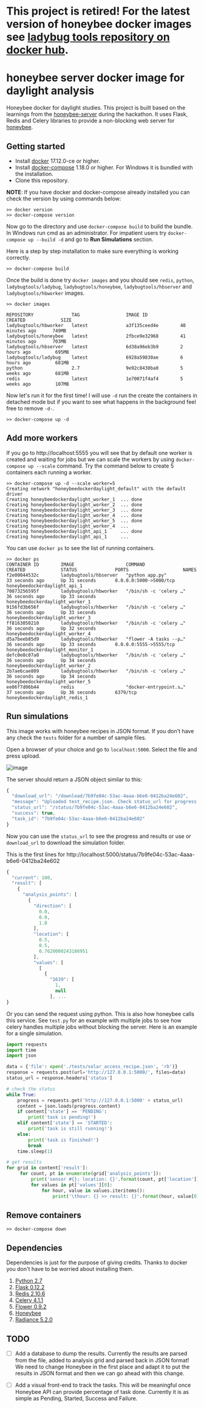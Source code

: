 # This project is retired! For the latest version of honeybee docker images see [ladybug tools repository on docker hub](https://hub.docker.com/u/ladybugtools).

# honeybee server docker image for daylight analysis
Honeybee docker for daylight studies. This project is built based on the learnings from the [honeybee-server](https://github.com/ladybug-tools/honeybee-server) during the hackathon.
It uses Flask, Redis and Celery libraries to provide a non-blocking web server for [honeybee](https://github.com/ladybug-tools/honeybee).

## Getting started
- Install [docker](https://docs.docker.com/engine/installation/) 17.12.0-ce or higher.
- Install [docker-compose](https://docs.docker.com/compose/install/) 1.18.0 or higher. For Windows it is bundled with the installation.
- Clone this repository.

**NOTE**: If you have docker and docker-compose already installed you can check the version by using commands below:
```shell
>> docker version
>> docker-compose version
```

Now go to the directory and use `docker-compose build` to build the bundle. In Windows run cmd as an administrator. For impatient users try `docker-compose up --build -d` and go to **Run Simulations** section.

Here is a step by step installation to make sure everything is working correctly.
```shell
>> docker-compose build
```

Once the build is done try `docker images` and you should see `redis`, `python`,  `ladybugtools/ladybug`, `ladybugtools/honeybee`, `ladybugtools/hbserver` and `ladybugtools/hbworker` images.

```shell
>> docker images

REPOSITORY              TAG                 IMAGE ID            CREATED             SIZE
ladybugtools/hbworker   latest              a3f135ceed4e        40 minutes ago      749MB
ladybugtools/honeybee   latest              2fbce9e32968        41 minutes ago      703MB
ladybugtools/hbserver   latest              6d38a96eb3b9        2 hours ago         695MB
ladybugtools/ladybug    latest              6928a59830ae        6 hours ago         681MB
python                  2.7                 9e92c8430ba0        5 weeks ago         681MB
redis                   latest              1e70071f4af4        5 weeks ago         107MB
```
Now let's run it for the first time! I will use `-d` run the create the containers in detached mode but if you want to see what happens in the background feel free to remove `-d-`.

```shell
>> docker-compose up -d
```

## Add more workers
If you go to http://localhost:5555 you will see that by default one worker is created and waiting for jobs but we can scale the workers by using `docker-compose up --scale` command. Try the command below to create 5 containers each running a worker.

```shell
>> docker-compose up -d --scale worker=5
Creating network "honeybeedockerdaylight_default" with the default driver
Creating honeybeedockerdaylight_worker_1  ... done
Creating honeybeedockerdaylight_worker_2  ... done
Creating honeybeedockerdaylight_worker_3  ... done
Creating honeybeedockerdaylight_worker_4  ... done
Creating honeybeedockerdaylight_worker_5  ... done
Creating honeybeedockerdaylight_worker_4  ...
Creating honeybeedockerdaylight_api_1     ... done
Creating honeybeedockerdaylight_api_1     ...
```

You can use `docker ps` to see the list of running containers.

```shell
>> docker ps
CONTAINER ID        IMAGE                   COMMAND                  CREATED             STATUS              PORTS                    NAMES
f2e00044532c        ladybugtools/hbserver   "python app.py"          33 seconds ago      Up 31 seconds       0.0.0.0:5000->5000/tcp   honeybeedockerdaylight_api_1
70873256595f        ladybugtools/hbworker   "/bin/sh -c 'celery …"   36 seconds ago      Up 33 seconds                                honeybeedockerdaylight_worker_1
9156fd3b656f        ladybugtools/hbworker   "/bin/sh -c 'celery …"   36 seconds ago      Up 33 seconds                                honeybeedockerdaylight_worker_3
ff8163050210        ladybugtools/hbworker   "/bin/sh -c 'celery …"   36 seconds ago      Up 32 seconds                                honeybeedockerdaylight_worker_4
d5a7beeb85d9        ladybugtools/hbworker   "flower -A tasks --p…"   36 seconds ago      Up 33 seconds       0.0.0.0:5555->5555/tcp   honeybeedockerdaylight_monitor_1
defc0e0c07a0        ladybugtools/hbworker   "/bin/sh -c 'celery …"   36 seconds ago      Up 34 seconds                                honeybeedockerdaylight_worker_2
2b7ae6cae809        ladybugtools/hbworker   "/bin/sh -c 'celery …"   36 seconds ago      Up 34 seconds                                honeybeedockerdaylight_worker_5
ee06f7d06b44        redis                   "docker-entrypoint.s…"   37 seconds ago      Up 36 seconds       6379/tcp                 honeybeedockerdaylight_redis_1
```

## Run simulations
This image works with honeybee recipes in JSON format. If you don't have any check the `tests` folder for a number of sample files.

Open a browser of your choice and go to `localhost:5000`. Select the file and press upload.

![image](https://user-images.githubusercontent.com/2915573/34425465-302cf38a-ebfa-11e7-9055-27e0c6e8e594.png)

The server should return a JSON object similar to this:
```js
{
  "download_url": "/download/7b9fe04c-53ac-4aaa-b6e6-0412ba24e602",
  "message": "Uploaded test_recipe.json. Check status_url for progress and results",
  "status_url": "/status/7b9fe04c-53ac-4aaa-b6e6-0412ba24e602",
  "success": true,
  "task_id": "7b9fe04c-53ac-4aaa-b6e6-0412ba24e602"
}
```
Now you can use the `status_url` to see the progress and results or use or `download_url` to download the simulation folder.

This is the first lines for http://localhost:5000/status/7b9fe04c-53ac-4aaa-b6e6-0412ba24e602
```js
{
  "current": 100,
  "result": [
    {
      "analysis_points": [
        {
          "direction": [
            0.0,
            0.0,
            1.0
          ],
          "location": [
            0.5,
            0.5,
            0.7620000243186951
          ],
          "values": [
            [
              {
                "1639": [
                  1,
                  null
                ], ...
}
```

Or you can send the request using python. This is also how honeybee calls this service. See `test.py` for an example with multiple jobs to see how celery handles multiple jobs without blocking the server. Here is an example for a single simulation.

```python
import requests
import time
import json

data = {'file': open('./tests/solar_access_recipe.json', 'rb')}
response = requests.post(url='http://127.0.0.1:5000/', files=data)
status_url = response.headers['status']

# check the status
while True:
    progress = requests.get('http://127.0.0.1:5000' + status_url)
    content = json.loads(progress.content)
    if content['state'] == 'PENDING':
        print('task is pending!')
    elif content['state'] == 'STARTED':
        print('task is still running!')
    else:
        print('task is finished!')
        break
    time.sleep(1)

# get results
for grid in content['result']:
     for count, pt in enumerate(grid['analysis_points']):
         print('sensor #{}; location: {}'.format(count, pt['location']))
         for values in pt['values'][0]:
             for hour, value in values.iteritems():
                 print('\thour: {} >> result: {}'.format(hour, value[0]))
```


## Remove containers
```shell
>> docker-compose down
```

## Dependencies
Dependencies is just for the purpose of giving credits. Thanks to docker you don't have to be worried about installing them.

1. [Python 2.7](https://www.python.org/)
2. [Flask 0.12.2](http://flask.pocoo.org/)
3. [Redis 2.10.6](https://redis.io/)
4. [Celery 4.1.1](http://www.celeryproject.org/)
5. [Flower 0.9.2](https://flower.readthedocs.io/en/latest/)
6. [Honeybee](http://www.ladybug.tools/honeybee.html)
7. [Radiance 5.2.0](https://github.com/NREL/Radiance/releases/tag/5.2.0)

## TODO
- [ ] Add a database to dump the results. Currently the results are parsed from the file, added to analysis grid and parsed back in JSON format! We need to change Honeybee in the first place and adapt it to put the results in JSON format and then we can go ahead with this change.

- [ ] Add a visual front-end to track the tasks. This will be meaningful once Honeybee API can provide percentage of task done. Currently it is as simple as Pending, Started, Success and Failure.
